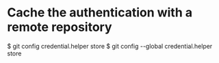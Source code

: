 # Cache the authentication with a remote repository
$ git config credential.helper store
$ git config --global credential.helper store
